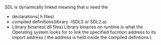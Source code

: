 SDL is dynamically linked meaning that u need the 
- declarations(.h files)
- compiled definitions(library -lSDL2 or SDL2.a)
- Library binaries(.dll files)
Library binaries on runtime is what the Operating system looks for to link the specified fucntion address to its import address ( the address is held inside the compiled defintions ) 